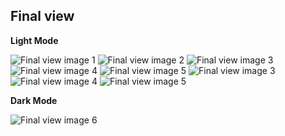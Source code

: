 ## Final view

**Light Mode**

![Final view image 1](../../images/berryswap1.png)
![Final view image 2](../../images/berryswap2.png)
![Final view image 3](../../images/berryswap3.png)
![Final view image 4](../../images/berryswap4.png)
![Final view image 5](../../images/berryswap5.png)
![Final view image 3](../../images/berryswap6.png)
![Final view image 4](../../images/berryswap7.png)
![Final view image 5](../../images/berryswap8.png)

**Dark Mode**

![Final view image 6](../../images/berryswap6.png)